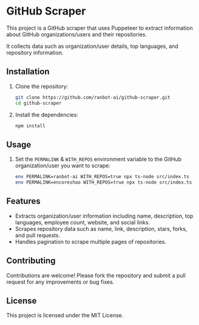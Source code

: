 # GitHub Scraper

This project is a GitHub scraper that uses Puppeteer to extract information about GitHub organizations/users and their repositories.

It collects data such as organization/user details, top languages, and repository information.

## Installation

1. Clone the repository:

   ```bash
   git clone https://github.com/ranbot-ai/github-scraper.git
   cd github-scraper
   ```

2. Install the dependencies:
   ```bash
   npm install
   ```

## Usage

1. Set the `PERMALINK` & `WITH_REPOS` environment variable to the GitHub organization/user you want to scrape:

   ```bash
   env PERMALINK=ranbot-ai WITH_REPOS=true npx ts-node src/index.ts
   env PERMALINK=encoreshao WITH_REPOS=true npx ts-node src/index.ts
   ```

## Features

- Extracts organization/user information including name, description, top languages, employee count, website, and social links.
- Scrapes repository data such as name, link, description, stars, forks, and pull requests.
- Handles pagination to scrape multiple pages of repositories.

## Contributing

Contributions are welcome! Please fork the repository and submit a pull request for any improvements or bug fixes.

## License

This project is licensed under the MIT License.
